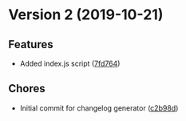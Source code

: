 # Version 2 (2019-10-21)

## Features
* Added index.js script ([7fd764](https://github.com/DNikolova93/changelog-generator/commit/7fd7641844a3676845dc8b7393c6fffe7d3bb360))

## Chores
* Initial commit for changelog generator ([c2b98d](https://github.com/DNikolova93/changelog-generator/commit/c2b98db703ce25227de0222c5eba504d8e0b1378))

